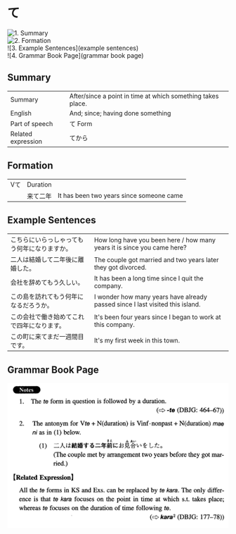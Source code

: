 # て

![1. Summary](summary)<br>
![2. Formation](formation)<br>
![3. Example Sentences](example sentences)<br>
![4. Grammar Book Page](grammar book page)<br>


## Summary

<table><tr>   <td>Summary</td>   <td>After/since a point in time at which something takes place.</td></tr><tr>   <td>English</td>   <td>And; since; having done something</td></tr><tr>   <td>Part of speech</td>   <td>て Form</td></tr><tr>   <td>Related expression</td>   <td>てから</td></tr></table>

## Formation

<table class="table"><tbody><tr class="tr head"><td class="td"><span class="bold">V</span><span class="concept">て</span></td><td class="td"><span class="concept"></span><span>Duration</span></td><td class="td"></td></tr><tr class="tr"><td class="td"></td><td class="td"><span>来</span><span class="concept">て</span><span>二年</span></td><td class="td"><span>It has been two years since someone came</span></td></tr></tbody></table>

## Example Sentences

<table><tr>   <td>こちらにいらっしゃってもう何年になりますか。</td>   <td>How long have you been here / how many years it is since you came here?</td></tr><tr>   <td>二人は結婚して二年後に離婚した。</td>   <td>The couple got married and two years later they got divorced.</td></tr><tr>   <td>会社を辞めてもう久しい。</td>   <td>It has been a long time since I quit the company.</td></tr><tr>   <td>この島を訪れてもう何年になるだろうか。</td>   <td>I wonder how many years have already passed since I last visited this island.</td></tr><tr>   <td>この会社で働き始めてこれで四年になります。</td>   <td>It's been four years since I began to work at this company.</td></tr><tr>   <td>この町に来てまだ一週間目です。</td>   <td>It's my first week in this town.</td></tr></table>

## Grammar Book Page

![](../img/Intermediateて.png)

